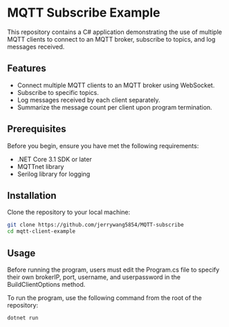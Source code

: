 # MQTT Subscribe Example

This repository contains a C# application demonstrating the use of multiple MQTT clients to connect to an MQTT broker, subscribe to topics, and log messages received.

## Features

- Connect multiple MQTT clients to an MQTT broker using WebSocket.
- Subscribe to specific topics.
- Log messages received by each client separately.
- Summarize the message count per client upon program termination.

## Prerequisites

Before you begin, ensure you have met the following requirements:
- .NET Core 3.1 SDK or later
- MQTTnet library
- Serilog library for logging

## Installation

Clone the repository to your local machine:

```bash
git clone https://github.com/jerrywang5854/MQTT-subscribe
cd mqtt-client-example
```

## Usage
Before running the program, users must edit the Program.cs file to specify their own brokerIP, port, username, and userpassword in the BuildClientOptions method.

To run the program, use the following command from the root of the repository:

```bash
dotnet run
```
